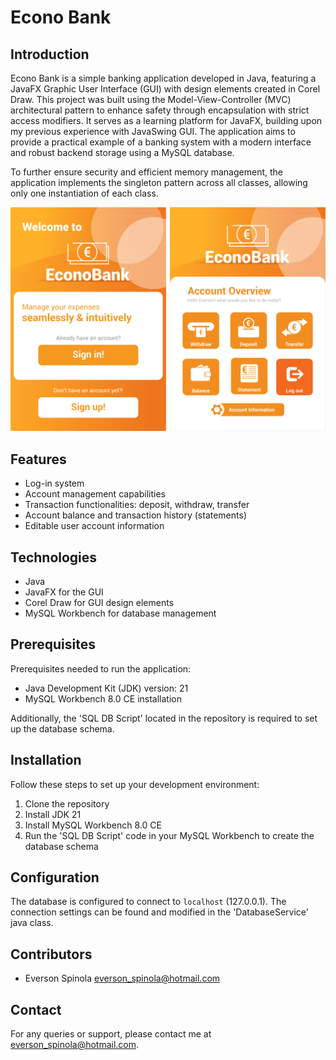 # Econo Bank

## Introduction
Econo Bank is a simple banking application developed in Java, featuring a JavaFX Graphic User Interface (GUI) with design elements created in Corel Draw. This project was built using the Model-View-Controller (MVC) architectural pattern to enhance safety through encapsulation with strict access modifiers. It serves as a learning platform for JavaFX, building upon my previous experience with JavaSwing GUI. The application aims to provide a practical example of a banking system with a modern interface and robust backend storage using a MySQL database.

To further ensure security and efficient memory management, the application implements the singleton pattern across all classes, allowing only one instantiation of each class.

<img src="BankAppFXMaven/src/main/resources/img/econobankexample.png" alt="Econo Bank Example" width="800">

## Features
- Log-in system
- Account management capabilities
- Transaction functionalities: deposit, withdraw, transfer
- Account balance and transaction history (statements)
- Editable user account information

## Technologies
- Java
- JavaFX for the GUI
- Corel Draw for GUI design elements
- MySQL Workbench for database management

## Prerequisites
Prerequisites needed to run the application:
- Java Development Kit (JDK) version: 21
- MySQL Workbench 8.0 CE installation

Additionally, the 'SQL DB Script' located in the repository is required to set up the database schema.

## Installation
Follow these steps to set up your development environment:
1. Clone the repository
2. Install JDK 21
3. Install MySQL Workbench 8.0 CE
4. Run the 'SQL DB Script' code in your MySQL Workbench to create the database schema

## Configuration
The database is configured to connect to `localhost` (127.0.0.1). The connection settings can be found and modified in the 'DatabaseService' java class.

## Contributors
- Everson Spinola <everson_spinola@hotmail.com>

## Contact
For any queries or support, please contact me at everson_spinola@hotmail.com.
